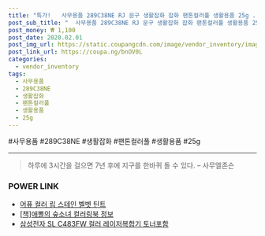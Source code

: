 ```yaml
--- 
title: "특가!   사무용품 289C38NE RJ 문구 생활잡화 잡화 팬톤컬러풀 생활용품 25g ..." 
post_sub_title: "  사무용품 289C38NE RJ 문구 생활잡화 잡화 팬톤컬러풀 생활용품 25g 종이나라 베리 심플디자인 블라썸" 
post_money: ₩ 1,100 
post_date: 2020.02.01 
post_img_url: https://static.coupangcdn.com/image/vendor_inventory/images/2018/12/22/16/3/642445b1-f274-4840-8ce4-165169975ad4.jpg 
post_link_url: https://coupa.ng/bnOV0L 
categories: 
  - vendor_inventory 
tags: 
  - 사무용품 
  - 289C38NE 
  - 생활잡화 
  - 팬톤컬러풀 
  - 생활용품 
  - 25g 
--- 
```

  #사무용품 #289C38NE #생활잡화 #팬톤컬러풀 #생활용품 #25g 
<hr> 

> 하루에 3시간을 걸으면 7년 후에 지구를 한바퀴 돌 수 있다. – 사무엘존슨 


### POWER LINK

* <a href="https://blog.naver.com/fasyy4321/221786147288" target="_blank">어퓨 컬러 립 스테인 벨벳 틴트</a>
* <a href="https://blog.naver.com/fasyy4321/221760543418" target="_blank">[책]애뽈의 숲소녀 컬러링북 정보</a>
* <a href="https://blog.naver.com/santokki14/221780274650" target="_blank">삼성전자 SL C483FW 컬러 레이저복합기 토너포함</a>
